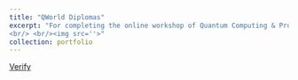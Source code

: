 ```yaml
---
title: "QWorld Diplomas"
excerpt: "For completing the online workshop of Quantum Computing & Programming during the QWorld Summer School 2021, focusing on complex numbers and Shor's algorithm, using  QWorld's intermediate level tutorial Silver
<br/> <br/><img src=''>"
collection: portfolio
---
```

[Verify](https://drive.google.com/file/d/102AqZSjR8ZiBFUFD8tl4bDko70iX1amC/view) 


